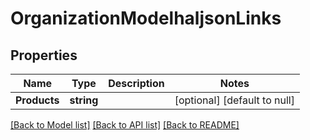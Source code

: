 # OrganizationModelhaljsonLinks

## Properties
Name | Type | Description | Notes
------------ | ------------- | ------------- | -------------
**Products** | **string** |  | [optional] [default to null]

[[Back to Model list]](../README.md#documentation-for-models) [[Back to API list]](../README.md#documentation-for-api-endpoints) [[Back to README]](../README.md)

